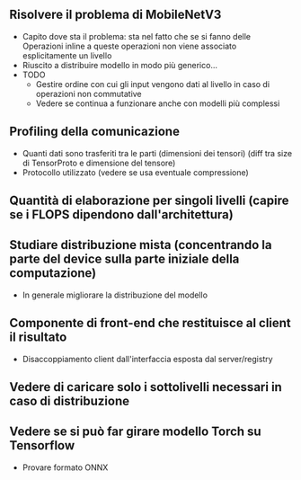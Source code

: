 ## Risolvere il problema di MobileNetV3
 * Capito dove sta il problema: sta nel fatto che se si fanno delle Operazioni inline a queste operazioni non viene associato esplicitamente un livello
 * Riuscito a distribuire modello in modo più generico...
* TODO 
	* Gestire ordine con cui gli input vengono dati al livello in caso di operazioni non commutative
	* Vedere se continua a funzionare anche con modelli più complessi

## Profiling della comunicazione
* Quanti dati sono trasferiti tra le parti (dimensioni dei tensori) (diff tra size di TensorProto e dimensione del tensore)
* Protocollo utilizzato (vedere se usa eventuale compressione)

## Quantità di elaborazione per singoli livelli (capire se i FLOPS dipendono dall'architettura)

## Studiare distribuzione mista (concentrando la parte del device sulla parte iniziale della computazione)
* In generale migliorare la distribuzione del modello

## Componente di front-end che restituisce al client il risultato
* Disaccoppiamento client dall'interfaccia esposta dal server/registry

## Vedere di caricare solo i sottolivelli necessari in caso di distribuzione

## Vedere se si può far girare modello Torch su Tensorflow
* Provare formato ONNX